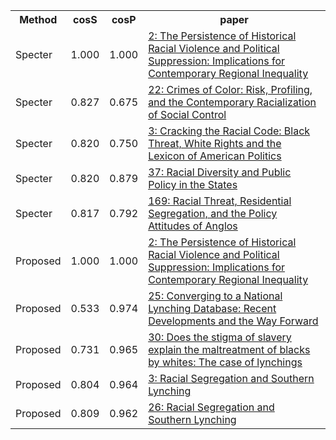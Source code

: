 <html><table><tr>
<th>Method</th>
<th>cosS</th>
<th>cosP</th>
<th>paper</th>
</tr>
<tr>
<td>Specter</td>
<td>1.000</td>
<td>1.000</td>
<td><a href="https://www.semanticscholar.org/paper/a3e501b6ab4d55a1ab06556efffbe7b44a1d91ec">2: The Persistence of Historical Racial Violence and Political Suppression: Implications for Contemporary Regional Inequality</a></td>
</tr>
<tr>
<td>Specter</td>
<td>0.827</td>
<td>0.675</td>
<td><a href="https://www.semanticscholar.org/paper/5c2b602d5ddb7340e205d2bac4b04ad1389186da">22: Crimes of Color: Risk, Profiling, and the Contemporary Racialization of Social Control</a></td>
</tr>
<tr>
<td>Specter</td>
<td>0.820</td>
<td>0.750</td>
<td><a href="https://www.semanticscholar.org/paper/5358fe491d3144f1ff359c846c22d35e8ebfaa31">3: Cracking the Racial Code: Black Threat, White Rights and the Lexicon of American Politics</a></td>
</tr>
<tr>
<td>Specter</td>
<td>0.820</td>
<td>0.879</td>
<td><a href="https://www.semanticscholar.org/paper/e0dadfb8e91768b22d51e265e7abc38c10897c70">37: Racial Diversity and Public Policy in the States</a></td>
</tr>
<tr>
<td>Specter</td>
<td>0.817</td>
<td>0.792</td>
<td><a href="https://www.semanticscholar.org/paper/d5d9cbf054f5202cd3f12b44c2e6225cb2315ba9">169: Racial Threat, Residential Segregation, and the Policy Attitudes of Anglos</a></td>
</tr>
<tr>
<td>Proposed</td>
<td>1.000</td>
<td>1.000</td>
<td><a href="https://www.semanticscholar.org/paper/a3e501b6ab4d55a1ab06556efffbe7b44a1d91ec">2: The Persistence of Historical Racial Violence and Political Suppression: Implications for Contemporary Regional Inequality</a></td>
</tr>
<tr>
<td>Proposed</td>
<td>0.533</td>
<td>0.974</td>
<td><a href="https://www.semanticscholar.org/paper/09f5b294eb825f31866dfd1c92a689b12e0e6a9a">25: Converging to a National Lynching Database: Recent Developments and the Way Forward</a></td>
</tr>
<tr>
<td>Proposed</td>
<td>0.731</td>
<td>0.965</td>
<td><a href="https://www.semanticscholar.org/paper/aa7523afc84fec963c41a4b39287c1e782805bd7">30: Does the stigma of slavery explain the maltreatment of blacks by whites: The case of lynchings</a></td>
</tr>
<tr>
<td>Proposed</td>
<td>0.804</td>
<td>0.964</td>
<td><a href="https://www.semanticscholar.org/paper/6f7a4fe73c420235aa6c2029cbb3904f53cfc6a1">3: Racial Segregation and Southern Lynching</a></td>
</tr>
<tr>
<td>Proposed</td>
<td>0.809</td>
<td>0.962</td>
<td><a href="https://www.semanticscholar.org/paper/74542e7b18136cbe391ed860f8f04fd04036014d">26: Racial Segregation and Southern Lynching</a></td>
</tr>
</table></html>
